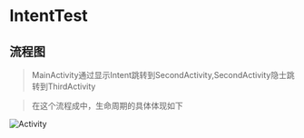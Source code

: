 # IntentTest

## 流程图
> MainActivity通过显示Intent跳转到SecondActivity,SecondActivity隐士跳转到ThirdActivity



> 在这个流程成中，生命周期的具体体现如下

![Activity](pic/Activitylife.png)
